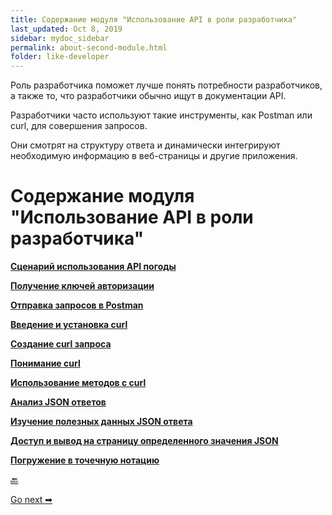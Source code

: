 ```yaml
---
title: Содержание модуля "Использование API в роли разработчика"
last_updated: Oct 8, 2019
sidebar: mydoc_sidebar
permalink: about-second-module.html
folder: like-developer
---
```


Роль разработчика поможет лучше понять потребности разработчиков, а также то, что разработчики обычно ищут в документации API.

Разработчики часто используют такие инструменты, как Postman или curl, для совершения запросов.

Они смотрят на структуру ответа и динамически интегрируют необходимую информацию в веб-страницы и другие приложения.

# Содержание модуля "Использование API в роли разработчика"

[**Сценарий использования API погоды**](using-api-scenario.html)

[**Получение ключей авторизации**](get-authorization-keys.html)

[**Отправка запросов в Postman**](submit-requests-postman.html)

[**Введение и установка curl**](curl-intro-and-instalation.html)

[**Создание curl запроса**](make-curl-call.html)

[**Понимание curl**](understand-curl.html)

[**Использование методов с curl**](use-methods-with-curl.html)

[**Анализ JSON ответов**](analyze-json-response.html)

[**Изучение полезных данных JSON ответа**](inspect-json.html)

[**Доступ и вывод на страницу определенного значения JSON**](access-print-value.html)

[**Погружение в точечную нотацию**](dot-notation.html)


[🔙](../introduction-rest-apis/identify-goals.html)

[Go next ➡](using-api-scenario.html)
